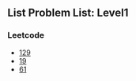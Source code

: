 ## List Problem List: Level1


### Leetcode
- [129](/data_structure/list/l1-lc-129)
- [19](/data_structure/list/l1-lc-19)
- [61](/data_structure/list/l1-lc-61)


